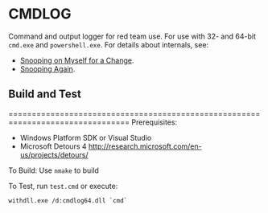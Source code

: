 # CMDLOG
Command and output logger for red team use. For use with 32- and 64-bit
`cmd.exe` and `powershell.exe`. For details about internals, see:
* [Snooping on Myself for a Change](http://baileysoriginalirishtech.blogspot.com/2016/02/snooping-on-myself-for-change.html).
* [Snooping Again](http://baileysoriginalirishtech.blogspot.com/2019/07/snooping-again.html).

## Build and Test
================================================================================
Prerequisites:
* Windows Platform SDK or Visual Studio
* Microsoft Detours 4 <http://research.microsoft.com/en-us/projects/detours/>

To Build:
Use `nmake` to build

To Test, run `test.cmd` or execute:

```
withdll.exe /d:cmdlog64.dll `cmd`
```
